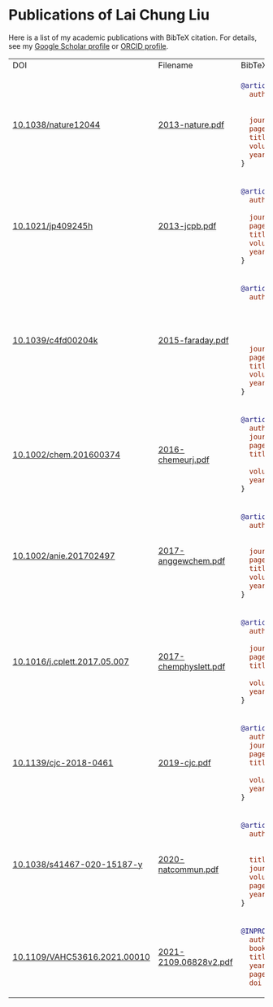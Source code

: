 # Publications of Lai Chung Liu

Here is a list of my academic publications with BibTeX citation. For details, see my [Google Scholar profile](https://scholar.google.ca/citations?user=zbmE0IIAAAAJ) or [ORCID profile](https://orcid.org/0000-0002-7775-5933).

<table>
<tr><td>DOI</td><td>Filename</td><td>BibTeX</td></tr>
<tr>
<td><a href="https://doi.org/10.1038/nature12044">10.1038/nature12044</a></td>
<td><a href="2013-nature.pdf">2013-nature.pdf</a></td>
<td>
    
```bibtex
@article{Gao2013,
  author  = {Meng Gao and Cheng Lu and Hubert Jean-Ruel and LaiChung Liu and Alexander Marx and Ken Onda
              and Shin-Ya Koshihara and Yoshiaki Nakano and Xiangfeng Shao and Takaaki Hiramatsu and Gunzi Saito and Hideki Yamochi
              and Ryan R. Cooney and Gustavo Moriena and Germ{\'{a}}n Sciaini and R. J. Dwayne Miller},
  journal = {Nature},
  pages   = {343--346},
  title   = {{Mapping Molecular Motions Leading to Charge Delocalization with Ultrabright Electrons}},
  volume  = {496},
  year    = {2013}
}
```

</td>
</tr>
<tr>
<td><a href="https://doi.org/10.1021/jp409245h">10.1021/jp409245h</a></td>
<td><a href="2013-jcpb.pdf">2013-jcpb.pdf</a></td>
<td>
    
```bibtex
@article{Jean-Ruel2013,
  author  = {Hubert Jean-Ruel and Meng Gao and Michal A. Kochman and Cheng Lu and LaiChung Liu 
              and Ryan R. Cooney and Carole A. Morrison and R. J. Dwayne Miller},
  journal = {J. Phys. Chem. B},
  pages   = {15894--15902},
  title   = {{Ring-Closing Reaction in Diarylethene Captured by Femtosecond Electron Crystallography}},
  volume  = {117},
  year    = {2013}
}
```

</td>
</tr>
<tr>
<td><a href="https://doi.org/10.1039/c4fd00204k">10.1039/c4fd00204k</a></td>
<td><a href="2015-faraday.pdf">2015-faraday.pdf</a></td>
<td>
    
```bibtex
@article{Manz2015,
  author  = {Stephanie Manz and Albert Casandruc and Dongfang Zhang and Yinpeng Zhong
              and Rolf A. Loch and Alexander Marx and Taisuke Hasegawa and LaiChung Liu 
              and Shima Bayesteh and Hossein Delsim-Hashemi and Matthias C. Hoffmann 
              and Matthias Felber and Hachmann, Max and Frank Mayet and Julian Hirscht 
              and Sercan Keskin and Masaki Hada and Sascha W. Epp and Klaus Fl\"{o}ttmann 
              and R. J. Dwayne Miller},
  journal = {Faraday Discuss.},
  pages   = {467--491},
  title   = {{Mapping Atomic Motions with Ultrabright Electrons: Towards Fundamental Limits in Space-Time Resolution}},
  volume  = {177},
  year    = {2015}
}
```

</td>
</tr>
<tr>
<td><a href="https://doi.org/10.1002/chem.201600374">10.1002/chem.201600374</a></td>
<td><a href="2016-chemeurj.pdf">2016-chemeurj.pdf</a></td>
<td>
    
```bibtex
@article{Field2016,
  author  = {Ryan L. Field and LaiChung Liu and Wojciech Gawelda and Cheng Lu and R. J. Dwayne Miller},
  journal = {Chem. Eur. J.},
  pages   = {5118--5122},
  title   = {{Spectral Signatures of Ultrafast Spin Crossover in Single Crystal
              [Fe\textsuperscript{II}(bpy)\textsubscript{3}](PF\textsubscript{6})\textsubscript{2}}},
  volume  = {22},
  year    = {2016}
}
```

</td>
</tr>
<tr>
<td><a href="https://doi.org/10.1002/anie.201702497">10.1002/anie.201702497</a></td>
<td><a href="2017-angewchem.pdf">2017-anggewchem.pdf</a></td>
<td>
    
```bibtex
@article{Jiang2017,
  author = {Yifeng Jiang and LaiChung Liu and Henrike M. M\"{u}ller-Werkmeister 
            and Cheng Lu and Dongfang Zhang and Ryan L. Field and Antoine Sarracini 
            and Gustavo Moriena and Eric Collet and R. J. Dwayne Miller},
  journal = {Angew. Chem. Int. Ed.},
  pages   = {7130--7134},
  title   = {{Structural Dynamics upon Photoexcitation in a Spin Crossover Crystal Probed with Femtosecond Electron Diffraction}},
  volume  = {56},
  year    = {2017}
}
```

</td>
</tr>
<tr>
<td><a href="https://doi.org/10.1016/j.cplett.2017.05.007">10.1016/j.cplett.2017.05.007</a></td>
<td><a href="2017-chemphyslett.pdf">2017-chemphyslett.pdf</a></td>
<td>
    
```bibtex
@article{Liu2017,
  author  = {LaiChung Liu and Yifeng Jiang and Henrike M. M\"{u}ller-Werkmeister and Cheng Lu
              and Gustavo Moriena and Manabu Ishikawa and Yoshiaki Nakano and Hideki Yamochi and R. J. Dwayne Miller},
  journal = {Chem. Phys. Lett.},
  pages   = {160--165},
  title   = {{Ultrafast Electron Diffraction Study of Single-Crystal (EDO-TTF)\textsubscript{2}SbF\textsubscript{6}: 
              Counterion Effect and Dimensionality Reduction}},
  volume  = {683},
  year    = {2017}
}
```

</td>
</tr>
<tr>
<td><a href="https://doi.org/10.1139/cjc-2018-0461">10.1139/cjc-2018-0461</a></td>
<td><a href="2019-cjc.pdf">2019-cjc.pdf</a></td>
<td>
    
```bibtex
@article{Kamil2019,
  author  = {Kamil M. Krawczyk and Ryan L. Field and LaiChung Liu and Mingxin Dong and G. Andrew Woolley and R. J. Dwayne Miller},
  journal = {Can. J. Chem.},
  pages   = {488--495}
  title   = {{Illuminating the Photoisomerization of a Modified Azobenzene Single Crystal 
            by Femtosecond Absorption Spectroscopy}},
  volume  = {97},
  year    = {2019},
}

```

</td>
</tr>
<tr>
<td><a href="https://doi.org/10.1038/s41467-020-15187-y">10.1038/s41467-020-15187-y</a></td>
<td><a href="2013-nature.pdf">2020-natcommun.pdf</a></td>
<td>
    
```bibtex
@article{Jiang2019,
  author  = {Yifeng Jiang and LaiChung Liu and Kamil M. Krawczyk and Antoine Sarracini
            and Jordan S. Wentzell and Cheng Lu and Ryan L. Field and Samir F. Matar and  Wojciech Gawelda
            and Henrike M. M\"{u}ller-Werkmeister and R. J. Dwayne Miller},
  title   = {{Direct Observation of Nuclear Reorganization Driven by Ultrafast Spin Transitions}},
  journal = {Nat. Commun.},
  volume  = {11},
  pages   = {1530},
  year    = {2020}
}
```

</td>
</tr>
<tr>
<td><a href="https://doi.org/10.1109/VAHC53616.2021.00010">10.1109/VAHC53616.2021.00010</a></td>
<td><a href="2021-2109.06828v2.pdf.pdf">2021-2109.06828v2.pdf</a></td>
<td>
    
```bibtex
@INPROCEEDINGS{Husain2021,
  author    = {Fahd Husain and Rosa Romero-G\'{o}mez and Emily Kuang and Dario Segura and Adamo Carolli and Lai Chung Liu and Manfred Cheung and Yohann Paris},
  booktitle = {2021 IEEE Workshop on Visual Analytics in Healthcare (VAHC)}, 
  title     = {A Multi-Scale Visual Analytics Approach for Exploring Biomedical Knowledge}, 
  year      = {2021},
  pages     = {30-35},
  doi       = {10.1109/VAHC53616.2021.00010}}
```

</td>
</tr>
</table>
